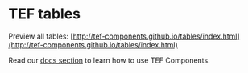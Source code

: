 # TEF tables

Preview all tables: [http://tef-components.github.io/tables/index.html](http://tef-components.github.io/tables/index.html)

Read our [docs section](https://github.com/tef-components/docs) to learn how to use TEF Components.
